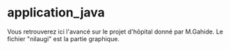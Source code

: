 # application_java
Vous retrouverez ici l'avancé sur le projet d'hôpital donné par M.Gahide.
Le fichier "nilaugi" est la partie graphique.
